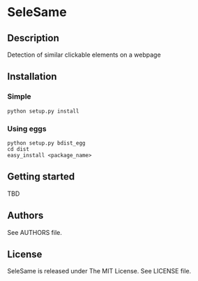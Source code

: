 ﻿SeleSame
========

Description
-----------

Detection of similar clickable elements on a webpage

Installation
------------

### Simple

    python setup.py install

### Using eggs

    python setup.py bdist_egg
    cd dist
    easy_install <package_name>

Getting started
---------------

TBD

Authors
-------

See AUTHORS file.

License
-------

SeleSame is released under The MIT License. See LICENSE file.
